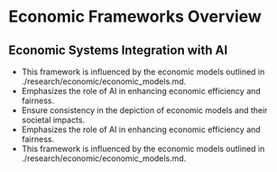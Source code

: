 # Economic Frameworks Overview
## Economic Systems Integration with AI
- This framework is influenced by the economic models outlined in ./research/economic/economic_models.md.
- Emphasizes the role of AI in enhancing economic efficiency and fairness.
- Ensure consistency in the depiction of economic models and their societal impacts.
- Emphasizes the role of AI in enhancing economic efficiency and fairness.
- This framework is influenced by the economic models outlined in ./research/economic/economic_models.md.

